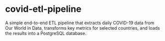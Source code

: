 # covid-etl-pipeline
A simple end-to-end ETL pipeline that extracts daily COVID-19 data from Our World in Data, transforms key metrics for selected countries, and loads the results into a PostgreSQL database.
